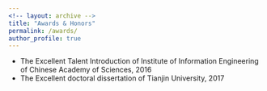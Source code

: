 ```yaml
---
<!-- layout: archive -->
title: "Awards & Honors"
permalink: /awards/
author_profile: true
---
```

* The Excellent Talent Introduction of Institute of Information Engineering of Chinese Academy of Sciences, 2016
* The Excellent doctoral dissertation of Tianjin University, 2017
